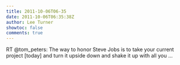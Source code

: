 ```yaml
---
title: 2011-10-06T06-35
date: 2011-10-06T06:35:38Z
author: Lee Turner
showtoc: false
comments: true
---
```


RT @tom_peters: The way to honor Steve Jobs is to take your current project [today] and turn it upside down and shake it up with all you ...

